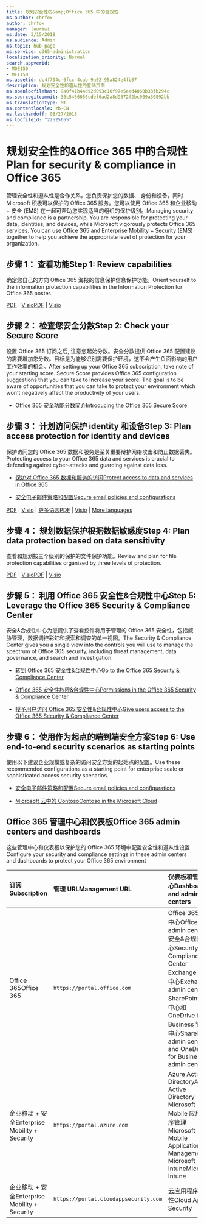 ```yaml
---
title: 规划安全性的&amp;Office 365 中的合规性
ms.author: chrfox
author: chrfox
manager: laurawi
ms.date: 3/15/2018
ms.audience: Admin
ms.topic: hub-page
ms.service: o365-administration
localization_priority: Normal
search.appverid:
- MOE150
- MET150
ms.assetid: dc4f704c-6fcc-4cab-9a02-95a824e4fb57
description: 规划安全性和遵从性的登陆页面
ms.openlocfilehash: 9a0f41b44d92d093c16f97e5eed4060b33fb294c
ms.sourcegitcommit: 36c5466056cdef6ad2a8d9372f2bc009a30892bb
ms.translationtype: MT
ms.contentlocale: zh-CN
ms.lasthandoff: 08/27/2018
ms.locfileid: "22525655"
---
```

# <a name="plan-for-security-amp-compliance-in-office-365"></a><span data-ttu-id="19585-103">规划安全性的&amp;Office 365 中的合规性</span><span class="sxs-lookup"><span data-stu-id="19585-103">Plan for security &amp; compliance in Office 365</span></span>

<span data-ttu-id="19585-p101">管理安全性和遵从性是合作关系。您负责保护您的数据、 身份和设备，同时 Microsoft 积极可以保护的 Office 365 服务。您可以使用 Office 365 和企业移动 + 安全 (EMS) 在一起可帮助您实现适当的组织的保护级别。</span><span class="sxs-lookup"><span data-stu-id="19585-p101">Managing security and compliance is a partnership. You are responsible for protecting your data, identities, and devices, while Microsoft vigorously protects Office 365 services. You can use Office 365 and Enterprise Mobility + Security (EMS) together to help you achieve the appropriate level of protection for your organization.</span></span>
  
## <a name="step-1-review-capabilities"></a><span data-ttu-id="19585-107">步骤 1： 查看功能</span><span class="sxs-lookup"><span data-stu-id="19585-107">Step 1: Review capabilities</span></span>

<span data-ttu-id="19585-108">确定您自己的方向 Office 365 海报的信息保护信息保护功能。</span><span class="sxs-lookup"><span data-stu-id="19585-108">Orient yourself to the information protection capabilities in the Information Protection for Office 365 poster.</span></span> 
  
<span data-ttu-id="19585-109">[PDF](https://download.microsoft.com/download/2/3/D/23D91386-8349-4F7A-9470-FD5AED861F16/MSFT_cloud_architecture_informationprotection.pdf) | [Visio](https://download.microsoft.com/download/2/3/D/23D91386-8349-4F7A-9470-FD5AED861F16/MSFT_cloud_architecture_informationprotection.vsd)</span><span class="sxs-lookup"><span data-stu-id="19585-109">[PDF](https://download.microsoft.com/download/2/3/D/23D91386-8349-4F7A-9470-FD5AED861F16/MSFT_cloud_architecture_informationprotection.pdf) | [Visio](https://download.microsoft.com/download/2/3/D/23D91386-8349-4F7A-9470-FD5AED861F16/MSFT_cloud_architecture_informationprotection.vsd)</span></span>
  
## <a name="step-2-check-your-secure-score"></a><span data-ttu-id="19585-110">步骤 2： 检查您安全分数</span><span class="sxs-lookup"><span data-stu-id="19585-110">Step 2: Check your Secure Score</span></span>

<span data-ttu-id="19585-p102">设置 Office 365 订阅之后, 注意您起始分数。安全分数提供 Office 365 配置建议的需要增加您分数。目标是为能够识别需要保护环境，这不会产生负面影响的用户工作效率的机会。</span><span class="sxs-lookup"><span data-stu-id="19585-p102">After setting up your Office 365 subscription, take note of your starting score. Secure Score provides Office 365 configuration suggestions that you can take to increase your score. The goal is to be aware of opportunities that you can take to protect your environment which won't negatively affect the productivity of your users.</span></span>
  
- [<span data-ttu-id="19585-114">Office 365 安全功能分数简介</span><span class="sxs-lookup"><span data-stu-id="19585-114">Introducing the Office 365 Secure Score</span></span>](office-365-secure-score.md)
    
## <a name="step-3-plan-access-protection-for-identity-and-devices"></a><span data-ttu-id="19585-115">步骤 3： 计划访问保护 identity 和设备</span><span class="sxs-lookup"><span data-stu-id="19585-115">Step 3: Plan access protection for identity and devices</span></span>

<span data-ttu-id="19585-116">保护访问您的 Office 365 数据和服务是至关重要辩护网络攻击和防止数据丢失。</span><span class="sxs-lookup"><span data-stu-id="19585-116">Protecting access to your Office 365 data and services is crucial to defending against cyber-attacks and guarding against data loss.</span></span>
  
- [<span data-ttu-id="19585-117">保护对 Office 365 数据和服务的访问</span><span class="sxs-lookup"><span data-stu-id="19585-117">Protect access to data and services in Office 365</span></span>](protect-access-to-data-and-services.md)
    
- [<span data-ttu-id="19585-118">安全电子邮件策略和配置</span><span class="sxs-lookup"><span data-stu-id="19585-118">Secure email policies and configurations</span></span>](https://docs.microsoft.com/microsoft-365/enterprise/secure-email-recommended-policies)
    
<span data-ttu-id="19585-119">[PDF](https://go.microsoft.com/fwlink/p/?linkid=841656) | [Visio](https://go.microsoft.com/fwlink/p/?linkid=841657) | [更多语言](https://www.microsoft.com/download/details.aspx?id=55032)</span><span class="sxs-lookup"><span data-stu-id="19585-119">[PDF](https://go.microsoft.com/fwlink/p/?linkid=841656) | [Visio](https://go.microsoft.com/fwlink/p/?linkid=841657) | [More languages](https://www.microsoft.com/download/details.aspx?id=55032)</span></span>
  
## <a name="step-4-plan-data-protection-based-on-data-sensitivity"></a><span data-ttu-id="19585-120">步骤 4： 规划数据保护根据数据敏感度</span><span class="sxs-lookup"><span data-stu-id="19585-120">Step 4: Plan data protection based on data sensitivity</span></span>

<span data-ttu-id="19585-121">查看和规划按三个级别的保护的文件保护功能。</span><span class="sxs-lookup"><span data-stu-id="19585-121">Review and plan for file protection capabilities organized by three levels of protection.</span></span>
  
<span data-ttu-id="19585-122">[PDF](http://download.microsoft.com/download/7/8/9/789645A5-BD10-4541-BC33-F8D1EFF5E911/MSFT_cloud_architecture_O365%20file%20protection.pdf) | [Visio](http://download.microsoft.com/download/7/8/9/789645A5-BD10-4541-BC33-F8D1EFF5E911/MSFT_cloud_architecture_O365%20file%20protection.vsdx)</span><span class="sxs-lookup"><span data-stu-id="19585-122">[PDF](http://download.microsoft.com/download/7/8/9/789645A5-BD10-4541-BC33-F8D1EFF5E911/MSFT_cloud_architecture_O365%20file%20protection.pdf) | [Visio](http://download.microsoft.com/download/7/8/9/789645A5-BD10-4541-BC33-F8D1EFF5E911/MSFT_cloud_architecture_O365%20file%20protection.vsdx)</span></span>
  
## <a name="step-5-leverage-the-office-365-security-amp-compliance-center"></a><span data-ttu-id="19585-123">步骤 5： 利用 Office 365 安全性&amp;合规性中心</span><span class="sxs-lookup"><span data-stu-id="19585-123">Step 5: Leverage the Office 365 Security &amp; Compliance Center</span></span>

<span data-ttu-id="19585-124">安全&amp;合规性中心为您提供了查看控件将用于管理的 Office 365 安全性，包括威胁管理，数据调控彩虹和搜索和调查的单一视图。</span><span class="sxs-lookup"><span data-stu-id="19585-124">The Security &amp; Compliance Center gives you a single view into the controls you will use to manage the spectrum of Office 365 security, including threat management, data governance, and search and investigation.</span></span> 
  
- [<span data-ttu-id="19585-125">转到 Office 365 安全性&amp;合规性中心</span><span class="sxs-lookup"><span data-stu-id="19585-125">Go to the Office 365 Security &amp; Compliance Center</span></span>](go-to-the-securitycompliance-center.md)
    
- [<span data-ttu-id="19585-126">Office 365 安全性权限&amp;合规性中心</span><span class="sxs-lookup"><span data-stu-id="19585-126">Permissions in the Office 365 Security &amp; Compliance Center</span></span>](permissions-in-the-security-and-compliance-center.md)
    
- [<span data-ttu-id="19585-127">授予用户访问 Office 365 安全性&amp;合规性中心</span><span class="sxs-lookup"><span data-stu-id="19585-127">Give users access to the Office 365 Security &amp; Compliance Center</span></span>](grant-access-to-the-security-and-compliance-center.md)
    
## <a name="step-6-use-end-to-end-security-scenarios-as-starting-points"></a><span data-ttu-id="19585-128">步骤 6： 使用作为起点的端到端安全方案</span><span class="sxs-lookup"><span data-stu-id="19585-128">Step 6: Use end-to-end security scenarios as starting points</span></span>

<span data-ttu-id="19585-129">使用以下建议企业规模或复杂的访问安全方案的起始点的配置。</span><span class="sxs-lookup"><span data-stu-id="19585-129">Use these recommended configurations as a starting point for enterprise scale or sophisticated access security scenarios.</span></span>
  
- [<span data-ttu-id="19585-130">安全电子邮件策略和配置</span><span class="sxs-lookup"><span data-stu-id="19585-130">Secure email policies and configurations</span></span>](https://docs.microsoft.com/microsoft-365/enterprise/secure-email-recommended-policies)
    
- [<span data-ttu-id="19585-131">Microsoft 云中的 Contoso</span><span class="sxs-lookup"><span data-stu-id="19585-131">Contoso in the Microsoft Cloud</span></span>](http://aka.ms/cloudarchcontoso)
    
## <a name="office-365-admin-centers-and-dashboards"></a><span data-ttu-id="19585-132">Office 365 管理中心和仪表板</span><span class="sxs-lookup"><span data-stu-id="19585-132">Office 365 admin centers and dashboards</span></span>

<span data-ttu-id="19585-133">这些管理中心和仪表板以保护您的 Office 365 环境中配置安全性和遵从性设置</span><span class="sxs-lookup"><span data-stu-id="19585-133">Configure your security and compliance settings in these admin centers and dashboards to protect your Office 365 environment</span></span>
  
|<span data-ttu-id="19585-134">**订阅**</span><span class="sxs-lookup"><span data-stu-id="19585-134">**Subscription**</span></span>|<span data-ttu-id="19585-135">**管理 URL**</span><span class="sxs-lookup"><span data-stu-id="19585-135">**Management URL**</span></span>|<span data-ttu-id="19585-136">**仪表板和管理中心**</span><span class="sxs-lookup"><span data-stu-id="19585-136">**Dashboards and admin centers**</span></span>|
|:-----|:-----|:-----|
|<span data-ttu-id="19585-137">Office 365</span><span class="sxs-lookup"><span data-stu-id="19585-137">Office 365</span></span>  <br/> |`https://portal.office.com`  <br/> | <span data-ttu-id="19585-138">Office 365 管理中心</span><span class="sxs-lookup"><span data-stu-id="19585-138">Office 365 admin center</span></span>  <br/>  <span data-ttu-id="19585-139">安全&amp;合规性中心</span><span class="sxs-lookup"><span data-stu-id="19585-139">Security &amp; Compliance Center</span></span>  <br/>  <span data-ttu-id="19585-140">Exchange 管理中心</span><span class="sxs-lookup"><span data-stu-id="19585-140">Exchange admin center</span></span>  <br/>  <span data-ttu-id="19585-141">SharePoint 管理中心和 OneDrive for Business 管理中心</span><span class="sxs-lookup"><span data-stu-id="19585-141">SharePoint admin center and OneDrive for Business admin center</span></span>  <br/> |
|<span data-ttu-id="19585-142">企业移动 + 安全</span><span class="sxs-lookup"><span data-stu-id="19585-142">Enterprise Mobility + Security</span></span>  <br/> |`https://portal.azure.com`  <br/> | <span data-ttu-id="19585-143">Azure Active Directory</span><span class="sxs-lookup"><span data-stu-id="19585-143">Azure Active Directory</span></span>  <br/>  <span data-ttu-id="19585-144">Microsoft Mobile 应用程序管理</span><span class="sxs-lookup"><span data-stu-id="19585-144">Microsoft Mobile Application Management</span></span>  <br/>  <span data-ttu-id="19585-145">Microsoft Intune</span><span class="sxs-lookup"><span data-stu-id="19585-145">Microsoft Intune</span></span>  <br/> |
|<span data-ttu-id="19585-146">企业移动 + 安全</span><span class="sxs-lookup"><span data-stu-id="19585-146">Enterprise Mobility + Security</span></span>  <br/> |`https://portal.cloudappsecurity.com`  <br/> | <span data-ttu-id="19585-147">云应用程序安全性</span><span class="sxs-lookup"><span data-stu-id="19585-147">Cloud App Security</span></span>  <br/> |
   

